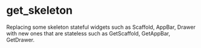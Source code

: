 # get_skeleton
Replacing some skeleton stateful widgets such as Scaffold, AppBar, Drawer with new ones that are stateless such as GetScaffold, GetAppBar, GetDrawer.
